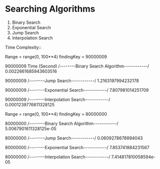 # Searching Algorithms


1) Binary Search
2) Exponential Search 
3) Jump Search
4) Interpolation Search


Time Complexity::


Range = range(0, 100**4)
findingKey = 90000009


90000009                                           Time (Second)
/--------Binary Search Algorithm------------/ 0.0022661685943603516

90000009
/--------Jump Search------------/ 1.2163197994232178

90000009
/--------Exponential Search------------/ 7.807981014251709

90000009
/--------Interpolation Search------------/ 0.0001239776611328125

Range = range(0, 100**4)
findingKey = 80000000

80000000
/--------Binary Search Algorithm------------/ 5.0067901611328125e-05

80000000
/--------Jump Search------------/ 0.0609278678894043

80000000
/--------Exponential Search------------/ 7.853741884231567

80000000
/--------Interpolation Search------------/ 7.414817810058594e-05